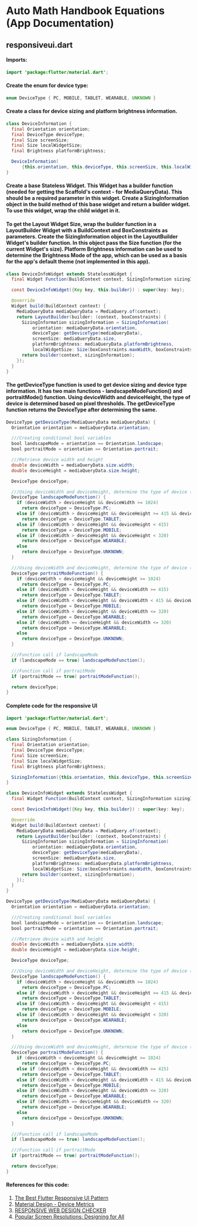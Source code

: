 # Auto Math Handbook Equations (App Documentation)

## responsiveui.dart

#### Imports:
```Java
import 'package:flutter/material.dart';
```

#### Create the enum for device type:
```Java
enum DeviceType { PC, MOBILE, TABLET, WEARABLE, UNKNOWN }
```

#### Create a class for device sizing and platform brightness information. 
```Java
class DeviceInformation {
  final Orientation orientation;
  final DeviceType deviceType;
  final Size screenSize;
  final Size localWidgetSize;
  final Brightness platformBrightness;

  DeviceInformation(
      {this.orientation, this.deviceType, this.screenSize, this.localWidgetSize, this.platformBrightness});
}
```

#### Create a base Stateless Widget. This Widget has a builder function (needed for getting the Scaffold's context - for MediaQueryData). This should be a required parameter in this widget. Create a SizingInformation object in the build method of this base widget and return a builder widget. To use this widget, wrap the child widget in it.

#### To get the Layout Widget Size, wrap the builder function in a LayoutBuilder Widget with a BuildContext and BoxConstraints as parameters. Create the SizingInformation object in the LayoutBuilder Widget's builder function. In this object pass the Size function (for the current Widget's size). Platform Brightness information can be used to determine the Brightness Mode of the app, which can be used as a basis for the app's default theme (not implemented in this app).

```Java
class DeviceInfoWidget extends StatelessWidget {
  final Widget Function(BuildContext context, SizingInformation sizingInformation) builder;

  const DeviceInfoWidget({Key key, this.builder}) : super(key: key);

  @override
  Widget build(BuildContext context) {
    MediaQueryData mediaQueryData = MediaQuery.of(context);
    return LayoutBuilder(builder: (context, boxConstraints) {
      SizingInformation sizingInformation = SizingInformation(
          orientation: mediaQueryData.orientation,
          deviceType: getDeviceType(mediaQueryData),
          screenSize: mediaQueryData.size,
          platformBrightness: mediaQueryData.platformBrightness,
          localWidgetSize: Size(boxConstraints.maxWidth, boxConstraints.maxHeight));
      return builder(context, sizingInformation);
    });
  }
}
``` 

#### The getDeviceType function is used to get device sizing and device type information. It has two main functions - landscapeModeFunction() and portraitMode() function. Using deviceWidth and deviceHeight, the type of device is determined based on pixel thresholds. The getDeviceType function returns the DeviceType after determining the same.
```Java
DeviceType getDeviceType(MediaQueryData mediaQueryData) {
  Orientation orientation = mediaQueryData.orientation;

  ///Creating conditional bool variables
  bool landscapeMode = orientation == Orientation.landscape;
  bool portraitMode = orientation == Orientation.portrait;

  ///Retrieve device width and height
  double deviceWidth = mediaQueryData.size.width;
  double deviceHeight = mediaQueryData.size.height;

  DeviceType deviceType;

  ///Using deviceWidth and deviceHeight, determine the type of device (based on pixel thresholds) - LandscapeMode function
  DeviceType landscapeModeFunction() {
    if (deviceWidth > deviceHeight && deviceWidth >= 1024)
      return deviceType = DeviceType.PC;
    else if (deviceWidth > deviceHeight && deviceHeight >= 415 && deviceHeight < 768)
      return deviceType = DeviceType.TABLET;
    else if (deviceWidth > deviceHeight && deviceHeight < 415)
      return deviceType = DeviceType.MOBILE;
    else if (deviceWidth > deviceHeight && deviceHeight < 320)
      return deviceType = DeviceType.WEARABLE;
    else
      return deviceType = DeviceType.UNKNOWN;
  }

  ///Using deviceWidth and deviceHeight, determine the type of device (based on pixel thresholds) - portraitMode function
  DeviceType portraitModeFunction() {
    if (deviceWidth < deviceHeight && deviceHeight >= 1024)
      return deviceType = DeviceType.PC;
    else if (deviceWidth < deviceHeight && deviceWidth >= 415)
      return deviceType = DeviceType.TABLET;
    else if (deviceWidth < deviceHeight && deviceWidth < 415 && deviceWidth > 320)
      return deviceType = DeviceType.MOBILE;
    else if (deviceWidth < deviceHeight && deviceWidth <= 320)
      return deviceType = DeviceType.WEARABLE;
    else if (deviceWidth == deviceHeight && deviceWidth <= 320)
      return deviceType = DeviceType.WEARABLE;
    else
      return deviceType = DeviceType.UNKNOWN;
  }

  ///Function call if landscapeMode
  if (landscapeMode == true) landscapeModeFunction();

  ///Function call if portraitMode
  if (portraitMode == true) portraitModeFunction();

  return deviceType;
}
```

#### Complete code for the responsive UI
```Java
import 'package:flutter/material.dart';

enum DeviceType { PC, MOBILE, TABLET, WEARABLE, UNKNOWN }

class SizingInformation {
  final Orientation orientation;
  final DeviceType deviceType;
  final Size screenSize;
  final Size localWidgetSize;
  final Brightness platformBrightness;

  SizingInformation({this.orientation, this.deviceType, this.screenSize, this.localWidgetSize, this.platformBrightness});
}

class DeviceInfoWidget extends StatelessWidget {
  final Widget Function(BuildContext context, SizingInformation sizingInformation) builder;

  const DeviceInfoWidget({Key key, this.builder}) : super(key: key);

  @override
  Widget build(BuildContext context) {
    MediaQueryData mediaQueryData = MediaQuery.of(context);
    return LayoutBuilder(builder: (context, boxConstraints) {
      SizingInformation sizingInformation = SizingInformation(
          orientation: mediaQueryData.orientation,
          deviceType: getDeviceType(mediaQueryData),
          screenSize: mediaQueryData.size,
          platformBrightness: mediaQueryData.platformBrightness,
          localWidgetSize: Size(boxConstraints.maxWidth, boxConstraints.maxHeight));
      return builder(context, sizingInformation);
    });
  }
}

DeviceType getDeviceType(MediaQueryData mediaQueryData) {
  Orientation orientation = mediaQueryData.orientation;

  ///Creating conditional bool variables
  bool landscapeMode = orientation == Orientation.landscape;
  bool portraitMode = orientation == Orientation.portrait;

  ///Retrieve device width and height
  double deviceWidth = mediaQueryData.size.width;
  double deviceHeight = mediaQueryData.size.height;

  DeviceType deviceType;

  ///Using deviceWidth and deviceHeight, determine the type of device (based on pixel thresholds) - LandscapeMode function
  DeviceType landscapeModeFunction() {
    if (deviceWidth > deviceHeight && deviceWidth >= 1024)
      return deviceType = DeviceType.PC;
    else if (deviceWidth > deviceHeight && deviceHeight >= 415 && deviceHeight < 768)
      return deviceType = DeviceType.TABLET;
    else if (deviceWidth > deviceHeight && deviceHeight < 415)
      return deviceType = DeviceType.MOBILE;
    else if (deviceWidth > deviceHeight && deviceHeight < 320)
      return deviceType = DeviceType.WEARABLE;
    else
      return deviceType = DeviceType.UNKNOWN;
  }

  ///Using deviceWidth and deviceHeight, determine the type of device (based on pixel thresholds) - portraitMode function
  DeviceType portraitModeFunction() {
    if (deviceWidth < deviceHeight && deviceHeight >= 1024)
      return deviceType = DeviceType.PC;
    else if (deviceWidth < deviceHeight && deviceWidth >= 415)
      return deviceType = DeviceType.TABLET;
    else if (deviceWidth < deviceHeight && deviceWidth < 415 && deviceWidth > 320)
      return deviceType = DeviceType.MOBILE;
    else if (deviceWidth < deviceHeight && deviceWidth <= 320)
      return deviceType = DeviceType.WEARABLE;
    else if (deviceWidth == deviceHeight && deviceWidth <= 320)
      return deviceType = DeviceType.WEARABLE;
    else
      return deviceType = DeviceType.UNKNOWN;
  }

  ///Function call if landscapeMode
  if (landscapeMode == true) landscapeModeFunction();

  ///Function call if portraitMode
  if (portraitMode == true) portraitModeFunction();

  return deviceType;
}
```

#### References for this code:
1) [The Best Flutter Responsive UI Pattern](https://medium.com/flutter-community/the-best-flutter-responsive-ui-pattern-ba52875d70cd)  
2) [Material Design - Device Metrics](https://material.io/resources/devices/)  
3) [RESPONSIVE WEB DESIGN CHECKER](https://www.responsivedesignchecker.com/)  
4) [Popular Screen Resolutions: Designing for All](https://mediag.com/blog/popular-screen-resolutions-designing-for-all/)  